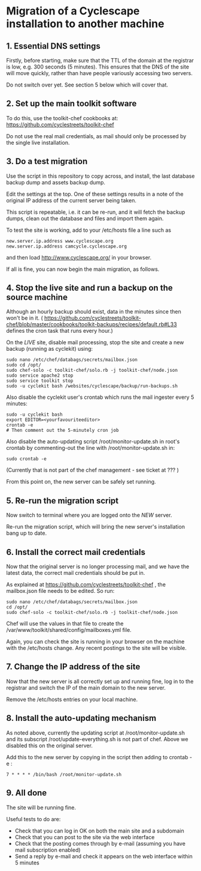 # Migration of a Cyclescape installation to another machine

## 1. Essential DNS settings

Firstly, before starting, make sure that the TTL of the domain at the registrar is low, e.g. 300 seconds (5 minutes). This ensures that the DNS of the site will move quickly, rather than have people variously accessing two servers.

Do not switch over yet. See section 5 below which will cover that.

## 2. Set up the main toolkit software

To do this, use the toolkit-chef cookbooks at:
https://github.com/cyclestreets/toolkit-chef

Do not use the real mail credentials, as mail should only be processed by the single live installation.

## 3. Do a test migration

Use the script in this repository to copy across, and install, the last database backup dump and assets backup dump.

Edit the settings at the top. One of these settings results in a note of the original IP address of the current server being taken.

This script is repeatable, i.e. it can be re-run, and it will fetch the backup dumps, clean out the database and files and import them again.

To test the site is working, add to your /etc/hosts file a line such as

    new.server.ip.address www.cyclescape.org
    new.server.ip.address camcycle.cyclescape.org

and then load http://www.cyclescape.org/ in your browser.

If all is fine, you can now begin the main migration, as follows.

## 4. Stop the live site and run a backup on the source machine

Although an hourly backup should exist, data in the minutes since then won't be in it. ( https://github.com/cyclestreets/toolkit-chef/blob/master/cookbooks/toolkit-backups/recipes/default.rb#L33 defines the cron task that runs every hour.)

On the *LIVE* site, disable mail processing, stop the site and create a new backup (running as cyclekit) using:

    sudo nano /etc/chef/databags/secrets/mailbox.json
    sudo cd /opt/
    sudo chef-solo -c toolkit-chef/solo.rb -j toolkit-chef/node.json
    sudo service apache2 stop
    sudo service toolkit stop
    sudo -u cyclekit bash /websites/cyclescape/backup/run-backups.sh

Also disable the cyclekit user's crontab which runs the mail ingester every 5 minutes:

    sudo -u cyclekit bash
    export EDITOR=<yourfavouriteeditor>
    crontab -e
    # Then comment out the 5-minutely cron job

Also disable the auto-updating script /root/monitor-update.sh in root's crontab by commenting-out the line with /root/monitor-update.sh in:

    sudo crontab -e

(Currently that is not part of the chef management - see ticket at ??? )

From this point on, the new server can be safely set running.

## 5. Re-run the migration script

Now switch to terminal where you are logged onto the *NEW* server.

Re-run the migration script, which will bring the new server's installation bang up to date.

## 6. Install the correct mail credentials

Now that the original server is no longer processing mail, and we have the latest data, the correct mail credentials should be put in.

As explained at https://github.com/cyclestreets/toolkit-chef , the mailbox.json file needs to be edited. So run:

    sudo nano /etc/chef/databags/secrets/mailbox.json
    cd /opt/
    sudo chef-solo -c toolkit-chef/solo.rb -j toolkit-chef/node.json

Chef will use the values in that file to create the /var/www/toolkit/shared/config/mailboxes.yml file.

Again, you can check the site is running in your browser on the machine with the /etc/hosts change. Any recent postings to the site will be visible.

## 7. Change the IP address of the site

Now that the new server is all correctly set up and running fine, log in to the registrar and switch the IP of the main domain to the new server.

Remove the /etc/hosts entries on your local machine.

## 8. Install the auto-updating mechanism

As noted above, currently the updating script at /root/monitor-update.sh and its subscript /root/update-everything.sh is not part of chef. Above we disabled this on the original server.

Add this to the new server by copying in the script then adding to crontab -e :

    7 * * * * /bin/bash /root/monitor-update.sh

## 9. All done

The site will be running fine.

Useful tests to do are:

* Check that you can log in OK on both the main site and a subdomain
* Check that you can post to the site via the web interface
* Check that the posting comes through by e-mail (assuming you have mail subscription enabled)
* Send a reply by e-mail and check it appears on the web interface within 5 minutes


